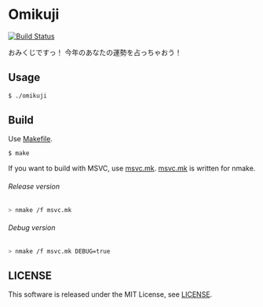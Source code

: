 Omikuji
=======

[![Build Status](https://travis-ci.org/koturn/Omikuji.png)](https://travis-ci.org/koturn/Omikuji)

おみくじですっ！
今年のあなたの運勢を占っちゃおう！


## Usage

```sh
$ ./omikuji
```


## Build

Use [Makefile](Makefile).

```sh
$ make
```

If you want to build with MSVC, use [msvc.mk](msvc.mk).
[msvc.mk](msvc.mk) is written for nmake.

###### Release version

```sh
> nmake /f msvc.mk
```

###### Debug version

```sh
> nmake /f msvc.mk DEBUG=true
```


## LICENSE

This software is released under the MIT License, see [LICENSE](LICENSE).
